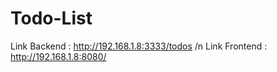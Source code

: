 # Todo-List
Link Backend : http://192.168.1.8:3333/todos 
/n
Link Frontend : http://192.168.1.8:8080/

